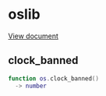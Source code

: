 # oslib




[View document](command:extension.lua.doc?["en-us/54/manual.html/pdf-os"])


## clock_banned

```lua
function os.clock_banned()
  -> number
```


